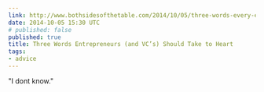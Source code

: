 ```yaml
---
link: http://www.bothsidesofthetable.com/2014/10/05/three-words-every-entrepreneur-and-vc-should-take-to-heart/
date: 2014-10-05 15:30 UTC
# published: false
published: true
title: Three Words Entrepreneurs (and VC’s) Should Take to Heart
tags:
- advice
---
```


"I dont know."
